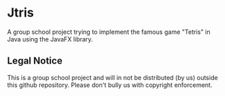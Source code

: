 # Jtris

A group school project trying to implement the famous game "Tetris" in Java using the JavaFX library.

## Legal Notice

This is a group school project and will in not be distributed (by us) outside this github repository. Please don't bully us with copyright enforcement.
